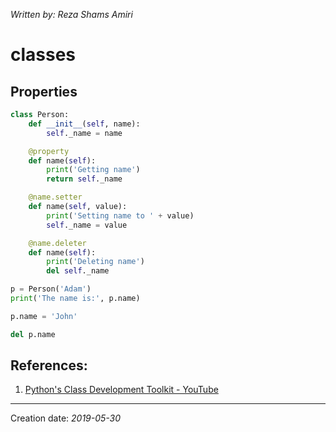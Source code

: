 _Written by: Reza Shams Amiri_
# classes

## Properties
``` python
class Person:
    def __init__(self, name):
        self._name = name

    @property
    def name(self):
        print('Getting name')
        return self._name

    @name.setter
    def name(self, value):
        print('Setting name to ' + value)
        self._name = value

    @name.deleter
    def name(self):
        print('Deleting name')
        del self._name

p = Person('Adam')
print('The name is:', p.name)

p.name = 'John'

del p.name
```

## References:
1. [Python's Class Development Toolkit - YouTube][PSCDTY]

* * *
Creation date: _2019-05-30_

[PSCDTY]: https://youtu.be/HTLu2DFOdTg